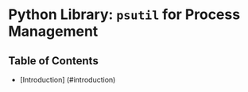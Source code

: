# Python Library: `psutil` for Process Management
## Table of Contents
- [Introduction] (#introduction)
